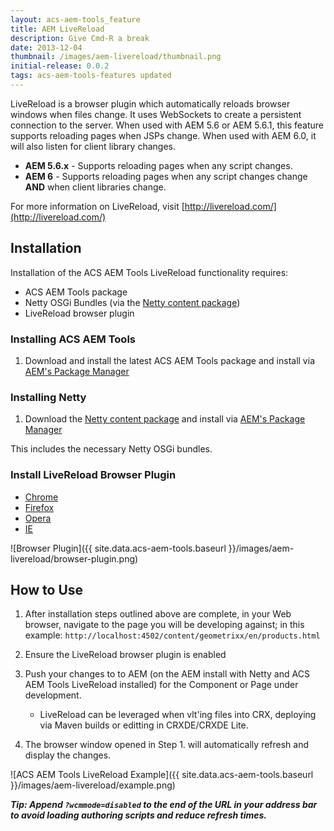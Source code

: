 ```yaml
---
layout: acs-aem-tools_feature
title: AEM LiveReload
description: Give Cmd-R a break
date: 2013-12-04
thumbnail: /images/aem-livereload/thumbnail.png
initial-release: 0.0.2
tags: acs-aem-tools-features updated
---
```


LiveReload is a browser plugin which automatically reloads browser windows when files change. It uses WebSockets to create a persistent connection to the server. When used with AEM 5.6 or AEM 5.6.1, this feature supports reloading pages when JSPs change. When used with AEM 6.0, it will also listen for client library changes.

* **AEM 5.6.x** - Supports reloading pages when any script changes.
* **AEM 6** - Supports reloading pages when any script changes change **AND** when client libraries change.

For more information on LiveReload, visit [http://livereload.com/](http://livereload.com/)

## Installation

Installation of the ACS AEM Tools LiveReload functionality requires:

* ACS AEM Tools package
* Netty OSGi Bundles (via the [Netty content package](https://github.com/Adobe-Consulting-Services/com.adobe.acs.bundles.netty/releases))
* LiveReload browser plugin

### Installing ACS AEM Tools

1. Download and install the latest ACS AEM Tools package and install via [AEM's Package Manager](http://localhost:4502/crx/packmgr)

### Installing Netty

1. Download the [Netty content package](https://github.com/Adobe-Consulting-Services/com.adobe.acs.bundles.netty/releases) and install via [AEM's Package Manager](http://localhost:4502/crx/packmgr)

This includes the necessary Netty OSGi bundles.

### Install LiveReload Browser Plugin

* [Chrome](https://chrome.google.com/webstore/detail/livereload/jnihajbhpnppcggbcgedagnkighmdlei)
* [Firefox](https://addons.mozilla.org/en-US/firefox/addon/livereload/)
* [Opera](https://addons.opera.com/en/extensions/details/livereload-201-beta/)
* [IE](https://github.com/dvdotsenko/livereload_ie_extension)


![Browser Plugin]({{ site.data.acs-aem-tools.baseurl }}/images/aem-livereload/browser-plugin.png)

## How to Use

1. After installation steps outlined above are complete, in your Web browser, navigate to the page you will be developing against; in this example: `http://localhost:4502/content/geometrixx/en/products.html`
2. Ensure the LiveReload browser plugin is enabled
3. Push your changes to to AEM (on the AEM install with Netty and ACS AEM Tools LiveReload installed) for the Component or Page under development.
	
	* LiveReload can be leveraged when vlt'ing files into CRX, deploying via Maven builds or editting in CRXDE/CRXDE Lite.
5. The browser window opened in Step 1. will automatically refresh and display the changes.

![ACS AEM Tools LiveReload Example]({{ site.data.acs-aem-tools.baseurl }}/images/aem-livereload/example.png)

***Tip: Append `?wcmmode=disabled` to the end of the URL in your address bar to avoid loading authoring scripts and reduce refresh times.***
